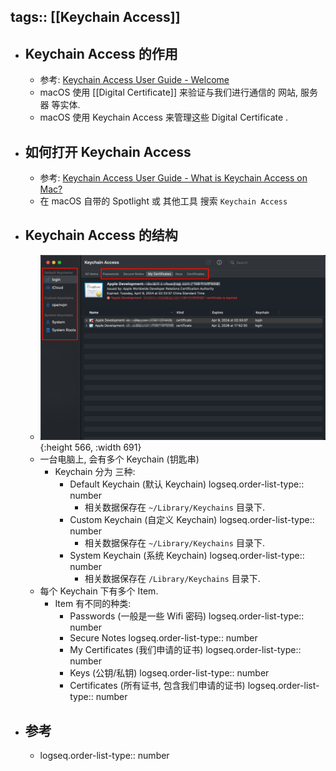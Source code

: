 tags:: [[Keychain Access]]
---

- ## Keychain Access 的作用
	- 参考: [Keychain Access User Guide - Welcome](https://support.apple.com/guide/keychain-access/welcome/mac)
	- macOS 使用 [[Digital Certificate]] 来验证与我们进行通信的 网站, 服务器 等实体.
	- macOS 使用 Keychain Access 来管理这些 Digital Certificate .
- ## 如何打开 Keychain Access
	- 参考: [Keychain Access User Guide - What is Keychain Access on Mac?](https://support.apple.com/guide/keychain-access/what-is-keychain-access-kyca1083/mac)
	- 在 macOS 自带的 Spotlight 或 其他工具 搜索 `Keychain Access`
- ## Keychain Access 的结构
	- ![image.png](../assets/image_1743821921758_0.png){:height 566, :width 691}
	- 一台电脑上, 会有多个 Keychain (钥匙串)
		- Keychain 分为 三种:
			- Default Keychain (默认 Keychain)
			  logseq.order-list-type:: number
				- 相关数据保存在 `~/Library/Keychains` 目录下.
			- Custom Keychain (自定义 Keychain)
			  logseq.order-list-type:: number
				- 相关数据保存在 `~/Library/Keychains` 目录下.
			- System Keychain (系统 Keychain)
			  logseq.order-list-type:: number
				- 相关数据保存在 `/Library/Keychains` 目录下.
	- 每个 Keychain 下有多个 Item.
		- Item 有不同的种类:
			- Passwords (一般是一些 Wifi 密码)
			  logseq.order-list-type:: number
			- Secure Notes
			  logseq.order-list-type:: number
			- My Certificates (我们申请的证书)
			  logseq.order-list-type:: number
			- Keys (公钥/私钥)
			  logseq.order-list-type:: number
			- Certificates  (所有证书, 包含我们申请的证书)
			  logseq.order-list-type:: number
- ## 参考
	- logseq.order-list-type:: number